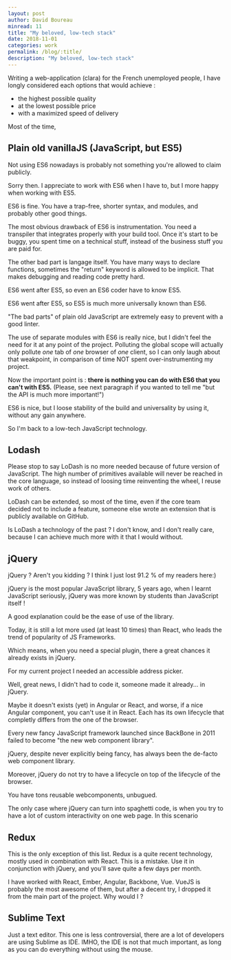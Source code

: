```yaml
---
layout: post
author: David Boureau
minread: 11
title: "My beloved, low-tech stack"
date: 2018-11-01
categories: work
permalink: /blog/:title/
description: "My beloved, low-tech stack"
---
```



Writing a web-application (clara) for the French unemployed people, I have longly considered each options that would achieve :
 - the highest possible quality
 - at the lowest possible price
 - with a maximized speed of delivery

Most of the time, 

## Plain old vanillaJS (JavaScript, but ES5)

Not using ES6 nowadays is probably not something you're allowed to claim publicly. 

Sorry then. I appreciate to work with ES6 when I have to, but I more happy when working with ES5.

ES6 is fine. You have a trap-free, shorter syntax, and modules, and probably other good things.

The most obvious drawback of ES6 is instrumentation. You need a transpiler that integrates properly with your build tool. Once it's start to be buggy, you spent time on a technical stuff, instead of the business stuff you are paid for.

The other bad part is langage itself. You have many ways to declare functions, sometimes the "return" keyword is allowed to be implicit. That makes debugging and reading code pretty hard. 

ES6 went after ES5, so even an ES6 coder have to know ES5.

ES6 went after ES5, so ES5 is much more universally known than ES6.

"The bad parts" of plain old JavaScript are extremely easy to prevent with a good linter.

The use of separate modules with ES6 is really nice, but I didn't feel the need for it at any point of the project. Polluting the global scope will actually only pollute *one* tab of *one* browser of *one* client, so I can only laugh about that weakpoint, in comparison of time NOT spent over-instrumenting my project.

Now the important point is : **there is nothing you can do with ES6 that you can't with ES5.** (Please, see next paragraph if you wanted to tell me "but the API is much more important!")

ES6 is nice, but I loose stability of the build and universality by using it, without any gain anywhere.

So I'm back to a low-tech JavaScript technology.


## Lodash

Please stop to say LoDash is no more needed because of future version of JavaScript. The high number of primitives available will never be reached in the core language, so instead of loosing time reinventing the wheel, I reuse work of others.

LoDash can be extended, so most of the time, even if the core team decided not to include a feature, someone else wrote an extension that is publicly available on GitHub.

Is LoDash a technology of the past ? I don't know, and I don't really care, because I can achieve much more with it that I would without.

## jQuery

jQuery ? Aren't you kidding ? I think I just lost 91.2 % of my readers here:)

jQuery is the most popular JavaScript library, 5 years ago, when I learnt JavaScript seriously, jQuery was more known by students than JavaScript itself ! 

A good explanation could be the ease of use of the library. 

Today, it is still a lot more used (at least 10 times) than React, who leads the trend of popularity of JS Frameworks.

Which means, when you need a special plugin, there a great chances it already exists in jQuery. 

For my current project I needed an accessible address picker.

Well, great news, I didn't had to code it, someone made it already... in jQuery.

Maybe it doesn't exists (yet) in Angular or React, and worse, if a nice Angular component, you can't use it in React. Each has its own lifecycle that completly differs from the one of the browser.

Every new fancy JavaScript framework launched since BackBone in 2011 failed to become "the new web component library".

jQuery, despite never explicitly being fancy, has always been the de-facto web component library. 

Moreover, jQuery do not try to have a lifecycle on top of the lifecycle of the browser.

You have tons reusable webcomponents, unbugued.

The only case where jQuery can turn into spaghetti code, is when you try to have a lot of custom interactivity on one web page. In this scenario

## Redux

This is the only exception of this list. Redux is a quite recent technology, mostly used in combination with React. This is a mistake.  Use it in conjunction with jQuery, and you'll save quite a few days per month.

I have worked with React, Ember, Angular, Backbone, Vue. VueJS is probably the most awesome of them, but after a decent try, I dropped it from the main part of the project. Why would I ? 

## Sublime Text

Just a text editor. This one is less controversial, there are a lot of developers are using Sublime as IDE. IMHO, the IDE is not that much important, as long as you can do everything without using the mouse.
